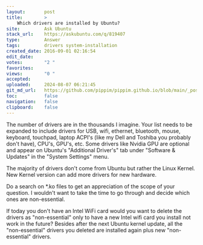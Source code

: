 ```yaml
---
layout:       post
title:        >
    Which drivers are installed by Ubuntu?
site:         Ask Ubuntu
stack_url:    https://askubuntu.com/q/819407
type:         Answer
tags:         drivers system-installation
created_date: 2016-09-01 02:16:54
edit_date:    
votes:        "2 "
favorites:    
views:        "0 "
accepted:     
uploaded:     2024-08-07 06:21:45
git_md_url:   https://github.com/pippim/pippim.github.io/blob/main/_posts/2016/2016-09-01-Which-drivers-are-installed-by-Ubuntu_.md
toc:          false
navigation:   false
clipboard:    false
---
```


The number of drivers are in the thousands I imagine. Your list needs to be expanded to include drivers for USB, wifi, ethernet, bluetooth, mouse, keyboard, touchpad, laptop ACPI's (like my Dell and Toshiba you probably don't have), CPU's, GPU's, etc. Some drivers like Nvidia GPU are optional and appear on Ubuntu's "Additional Driver's" tab under "Software & Updates" in the "System Settings" menu.

The majority of drivers don't come from Ubuntu but rather the Linux Kernel. New Kernel version can add more drivers for new hardware.

Do a search on *.ko files to get an appreciation of the scope of your question. I wouldn't want to take the time to go through and decide which ones are non-essential.

If today you don't have an Intel WiFi card would you want to delete the drivers as "non-essential" only to have a new Intel wifi card you install not work in the future? Besides after the next Ubuntu kernel update, all the "non-essential" drivers you deleted are installed again plus new "non-essential" drivers.
